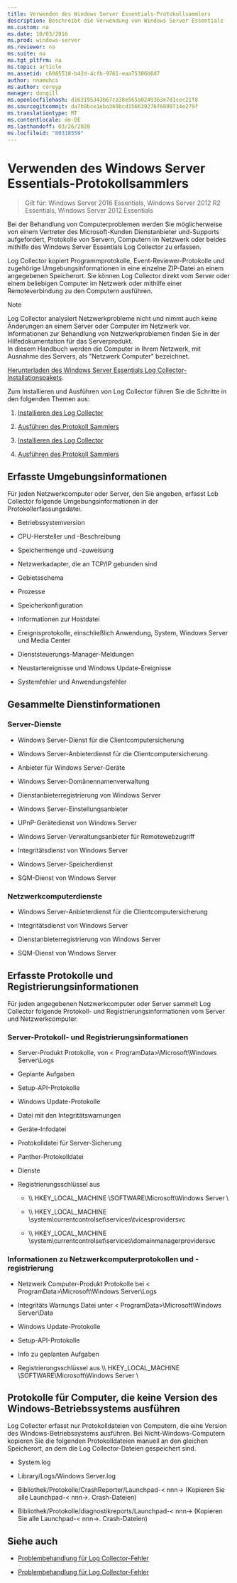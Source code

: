```yaml
---
title: Verwenden des Windows Server Essentials-Protokollsammlers
description: Beschreibt die Verwendung von Windows Server Essentials
ms.custom: na
ms.date: 10/03/2016
ms.prod: windows-server
ms.reviewer: na
ms.suite: na
ms.tgt_pltfrm: na
ms.topic: article
ms.assetid: c6985518-b42d-4cfb-9761-eaa75306b6d7
author: nnamuhcs
ms.author: coreyp
manager: dongill
ms.openlocfilehash: d163195343b67ca38e565a0249363e7d1cec21f8
ms.sourcegitcommit: da7b9bce1eba369bcd156639276f6899714e279f
ms.translationtype: MT
ms.contentlocale: de-DE
ms.lasthandoff: 03/26/2020
ms.locfileid: "80318559"
---
```

# <a name="use-the-windows-server-essentials-log-collector"></a>Verwenden des Windows Server Essentials-Protokollsammlers

>Gilt für: Windows Server 2016 Essentials, Windows Server 2012 R2 Essentials, Windows Server 2012 Essentials

Bei der Behandlung von Computerproblemen werden Sie möglicherweise von einem Vertreter des Microsoft-Kunden Dienstanbieter und-Supports aufgefordert, Protokolle von Servern, Computern im Netzwerk oder beides mithilfe des Windows Server Essentials Log Collector zu erfassen.  
  
 Log Collector kopiert Programmprotokolle, Event-Reviewer-Protokolle und zugehörige Umgebungsinformationen in eine einzelne ZIP-Datei an einem angegebenen Speicherort. Sie können Log Collector direkt vom Server oder einem beliebigen Computer im Netzwerk oder mithilfe einer Remoteverbindung zu den Computern ausführen.  
  
> [!NOTE]
>Log Collector analysiert Netzwerkprobleme nicht und nimmt auch keine Änderungen an einem Server oder Computer im Netzwerk vor. Informationen zur Behandlung von Netzwerkproblemen finden Sie in der Hilfedokumentation für das Serverprodukt.  
>In diesem Handbuch werden die Computer in Ihrem Netzwerk, mit Ausnahme des Servers, als "Netzwerk Computer" bezeichnet.  
>
>[Herunterladen des Windows Server Essentials Log Collector-Installationspakets](https://www.microsoft.com/download/details.aspx?id=34821).  
  
 Zum Installieren und Ausführen von Log Collector führen Sie die Schritte in den folgenden Themen aus:  
  

1. [Installieren des Log Collector](Install-the-Windows-Server-Essentials-Log-Collector.md)  
  
2. [Ausführen des Protokoll Sammlers](Run-the-Windows-Server-Essentials-Log-Collector.md)  

3. [Installieren des Log Collector](../support/Install-the-Windows-Server-Essentials-Log-Collector.md)  
  
4. [Ausführen des Protokoll Sammlers](../support/Run-the-Windows-Server-Essentials-Log-Collector.md)  


## <a name="environment-information-collected"></a>Erfasste Umgebungsinformationen  
 Für jeden Netzwerkcomputer oder Server, den Sie angeben, erfasst Lob Collector folgende Umgebungsinformationen in der Protokollerfassungsdatei.  
  
-   Betriebssystemversion  
  
-   CPU-Hersteller und -Beschreibung  
  
-   Speichermenge und -zuweisung  
  
-   Netzwerkadapter, die an TCP/IP gebunden sind  
  
-   Gebietsschema  
  
-   Prozesse  
  
-   Speicherkonfiguration  
  
-   Informationen zur Hostdatei  
  
-   Ereignisprotokolle, einschließlich Anwendung, System, Windows Server und Media Center  
  
-   Dienststeuerungs-Manager-Meldungen  
  
-   Neustartereignisse und Windows Update-Ereignisse  
  
-   Systemfehler und Anwendungsfehler  
  
## <a name="services-information-collected"></a>Gesammelte Dienstinformationen  
  
### <a name="server-services"></a>Server-Dienste  
  
-   Windows Server-Dienst für die Clientcomputersicherung  
  
-   Windows Server-Anbieterdienst für die Clientcomputersicherung  
  
-   Anbieter für Windows Server-Geräte  
  
-   Windows Server-Domänennamenverwaltung  
  
-   Dienstanbieterregistrierung von Windows Server  
  
-   Windows Server-Einstellungsanbieter  
  
-   UPnP-Gerätedienst von Windows Server  
  
-   Windows Server-Verwaltungsanbieter für Remotewebzugriff  
  
-   Integritätsdienst von Windows Server  
  
-   Windows Server-Speicherdienst  
  
-   SQM-Dienst von Windows Server  
  
### <a name="network-computer-services"></a>Netzwerkcomputerdienste  
  
-   Windows Server-Anbieterdienst für die Clientcomputersicherung  
  
-   Integritätsdienst von Windows Server  
  
-   Dienstanbieterregistrierung von Windows Server  
  
-   SQM-Dienst von Windows Server  
  
## <a name="logs-and-registry-information-collected"></a>Erfasste Protokolle und Registrierungsinformationen  
 Für jeden angegebenen Netzwerkcomputer oder Server sammelt Log Collector folgende Protokoll- und Registrierungsinformationen vom Server und Netzwerkcomputer.  
  
### <a name="server-logs-and-registry-information"></a>Server-Protokoll- und Registrierungsinformationen  
  
-   Server-Produkt Protokolle, von < ProgramData\>\Microsoft\Windows Server\Logs  
  
-   Geplante Aufgaben  
  
-   Setup-API-Protokolle  
  
-   Windows Update-Protokolle  
  
-   Datei mit den Integritätswarnungen  
  
-   Geräte-Infodatei  
  
-   Protokolldatei für Server-Sicherung  
  
-   Panther-Protokolldatei  
  
-   Dienste  
  
-   Registrierungsschlüssel aus  
  
    -   \\\ HKEY_LOCAL_MACHINE \SOFTWARE\Microsoft\Windows Server \  
  
    -   \\\ HKEY_LOCAL_MACHINE \system\currentcontrolset\services\tvicesprovidersvc  
  
    -   \\\ HKEY_LOCAL_MACHINE \system\currentcontrolset\services\domainmanagerprovidersvc  
  
### <a name="network-computer-logs-and-registry-information"></a>Informationen zu Netzwerkcomputerprotokollen und -registrierung  
  
-   Netzwerk Computer-Produkt Protokolle bei < ProgramData\>\Microsoft\Windows Server\Logs  
  
-   Integritäts Warnungs Datei unter < ProgramData\>\Microsoft\Windows Server\Data  
  
-   Windows Update-Protokolle  
  
-   Setup-API-Protokolle  
  
-   Info zu geplanten Aufgaben  
  
-   Registrierungsschlüssel aus \\\ HKEY_LOCAL_MACHINE \SOFTWARE\Microsoft\Windows Server \  
  
## <a name="logs-for-computers-that-do-not-run-a-version-of-the-windows-operating-system"></a>Protokolle für Computer, die keine Version des Windows-Betriebssystems ausführen  
 Log Collector erfasst nur Protokolldateien von Computern, die eine Version des Windows-Betriebssystems ausführen. Bei Nicht-Windows-Computern kopieren Sie die folgenden Protokolldateien manuell an den gleichen Speicherort, an dem die Log Collector-Dateien gespeichert sind.  
  
-   System.log  
  
-   Library/Logs/Windows Server.log  
  
-   Bibliothek/Protokolle/CrashReporter/Launchpad-< nnn-\> (Kopieren Sie alle Launchpad-< nnn-\>. Crash-Dateien)  
  
-   Bibliothek/Protokolle/diagnostikreports/Launchpad-< nnn-\> (Kopieren Sie alle Launchpad-< nnn-\>. Crash-Dateien)  
  
## <a name="see-also"></a>Siehe auch  
  

-   [Problembehandlung für Log Collector-Fehler](Troubleshoot-Windows-Server-Essentials-Log-Collector-Errors.md)

-   [Problembehandlung für Log Collector-Fehler](../support/Troubleshoot-Windows-Server-Essentials-Log-Collector-Errors.md)

